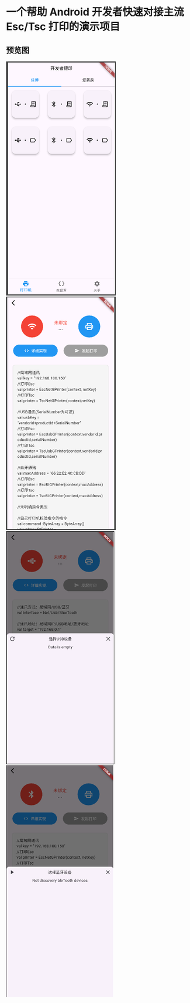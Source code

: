 # 一个帮助 Android 开发者快速对接主流 Esc/Tsc 打印的演示项目
## 预览图
![Image Text](https://github.com/Yiwei099/universal_printer_flutter/blob/dev/preview/printer_list.png)
![Image Text](https://github.com/Yiwei099/universal_printer_flutter/blob/dev/preview/printer_detail.png)
![Image Text](https://github.com/Yiwei099/universal_printer_flutter/blob/dev/preview/get_usb_devices.png)
![Image Text](https://github.com/Yiwei099/universal_printer_flutter/blob/dev/preview/get_ble_devices.png)
